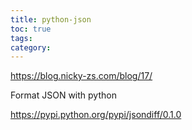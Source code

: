 ```yaml
---
title: python-json
toc: true
tags:
category:
---
```


https://blog.nicky-zs.com/blog/17/

Format JSON with python

https://pypi.python.org/pypi/jsondiff/0.1.0